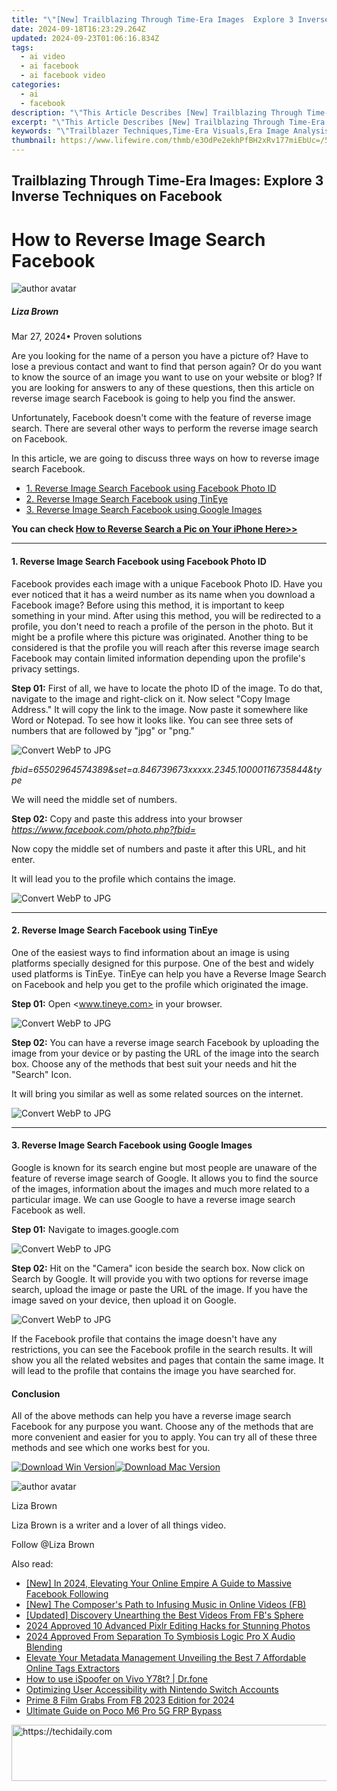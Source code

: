 ```yaml
---
title: "\"[New] Trailblazing Through Time-Era Images  Explore 3 Inverse Techniques on Facebook for 2024\""
date: 2024-09-18T16:23:29.264Z
updated: 2024-09-23T01:06:16.834Z
tags:
  - ai video
  - ai facebook
  - ai facebook video
categories:
  - ai
  - facebook
description: "\"This Article Describes [New] Trailblazing Through Time-Era Images: Explore 3 Inverse Techniques on Facebook for 2024\""
excerpt: "\"This Article Describes [New] Trailblazing Through Time-Era Images: Explore 3 Inverse Techniques on Facebook for 2024\""
keywords: "\"Trailblazer Techniques,Time-Era Visuals,Era Image Analysis,Inverse Tech Online,Photographic Reversal,Digital Image Processing,Historical Imagery Trends\""
thumbnail: https://www.lifewire.com/thmb/e3OdPe2ekhPfBH2xRv177miEbUc=/540x405/filters:no_upscale():max_bytes(150000):strip_icc()/turnofffindmyiphone-742865e7d4d64f158e9f290e09062826.jpg
---
```


## Trailblazing Through Time-Era Images: Explore 3 Inverse Techniques on Facebook

# How to Reverse Image Search Facebook

![author avatar](https://lh5.googleusercontent.com/-AIMmjowaFs4/AAAAAAAAAAI/AAAAAAAAABc/Y5UmwDaI7HU/s250-c-k/photo.jpg)

##### Liza Brown

 Mar 27, 2024• Proven solutions

Are you looking for the name of a person you have a picture of? Have to lose a previous contact and want to find that person again? Or do you want to know the source of an image you want to use on your website or blog? If you are looking for answers to any of these questions, then this article on reverse image search Facebook is going to help you find the answer.

Unfortunately, Facebook doesn't come with the feature of reverse image search. There are several other ways to perform the reverse image search on Facebook.

In this article, we are going to discuss three ways on how to reverse image search Facebook.

* [1\. Reverse Image Search Facebook using Facebook Photo ID](#way1)
* [2\. Reverse Image Search Facebook using TinEye](#way2)
* [3\. Reverse Image Search Facebook using Google Images](#way3)

 **You can check [How to Reverse Search a Pic on Your iPhone Here>>](https://tools.techidaily.com/wondershare/filmora/download/)**

---

#### 1\. Reverse Image Search Facebook using Facebook Photo ID

Facebook provides each image with a unique Facebook Photo ID. Have you ever noticed that it has a weird number as its name when you download a Facebook image? Before using this method, it is important to keep something in your mind. After using this method, you will be redirected to a profile, you don't need to reach a profile of the person in the photo. But it might be a profile where this picture was originated. Another thing to be considered is that the profile you will reach after this reverse image search Facebook may contain limited information depending upon the profile's privacy settings.

**Step 01:** First of all, we have to locate the photo ID of the image. To do that, navigate to the image and right-click on it. Now select "Copy Image Address." It will copy the link to the image. Now paste it somewhere like Word or Notepad. To see how it looks like. You can see three sets of numbers that are followed by "jpg" or "png."

![ Convert WebP to JPG](https://images.wondershare.com/filmora/article-images/reverse-image-search-using-photo-id-step1.png)

_fbid=65502964574389&set=a.846739673xxxxx.2345.10000116735844&type_

We will need the middle set of numbers.

**Step 02:** Copy and paste this address into your browser _<https://www.facebook.com/photo.php?fbid=>_

Now copy the middle set of numbers and paste it after this URL, and hit enter.

It will lead you to the profile which contains the image.

![ Convert WebP to JPG](https://images.wondershare.com/filmora/article-images/reverse-image-search-using-photo-id-step2.png)

 ---

#### 2\. Reverse Image Search Facebook using TinEye

One of the easiest ways to find information about an image is using platforms specially designed for this purpose. One of the best and widely used platforms is TinEye. TinEye can help you have a Reverse Image Search on Facebook and help you get to the profile which originated the image.

**Step 01:** Open <www.tineye.com> in your browser.

![ Convert WebP to JPG](https://images.wondershare.com/filmora/article-images/reverse-image-search-tineye-poster.png)

**Step 02:** You can have a reverse image search Facebook by uploading the image from your device or by pasting the URL of the image into the search box. Choose any of the methods that best suit your needs and hit the "Search" Icon.

It will bring you similar as well as some related sources on the internet.

![ Convert WebP to JPG](https://images.wondershare.com/filmora/article-images/reverse-image-search-tineye-poster-step2.png)

 ---

#### 3\. Reverse Image Search Facebook using Google Images

Google is known for its search engine but most people are unaware of the feature of reverse image search of Google. It allows you to find the source of the images, information about the images and much more related to a particular image. We can use Google to have a reverse image search Facebook as well.

**Step 01:** Navigate to images.google.com

![ Convert WebP to JPG](https://images.wondershare.com/filmora/article-images/reverse-image-search-using-google-images-step1.png)

**Step 02:** Hit on the "Camera" icon beside the search box. Now click on Search by Google. It will provide you with two options for reverse image search, upload the image or paste the URL of the image. If you have the image saved on your device, then upload it on Google.

![ Convert WebP to JPG](https://images.wondershare.com/filmora/article-images/reverse-image-search-using-google-images-step2.png)

If the Facebook profile that contains the image doesn't have any restrictions, you can see the Facebook profile in the search results. It will show you all the related websites and pages that contain the same image. It will lead to the profile that contains the image you have searched for.

#### Conclusion

All of the above methods can help you have a reverse image search Facebook for any purpose you want. Choose any of the methods that are more convenient and easier for you to apply. You can try all of these three methods and see which one works best for you.

[![Download Win Version](https://images.wondershare.com/filmora/guide/download-btn-win.jpg)](https://tools.techidaily.com/wondershare/filmora/download/)[![Download Mac Version](https://images.wondershare.com/filmora/guide/download-btn-mac.jpg)](https://tools.techidaily.com/wondershare/filmora/download/)

![author avatar](https://lh5.googleusercontent.com/-AIMmjowaFs4/AAAAAAAAAAI/AAAAAAAAABc/Y5UmwDaI7HU/s250-c-k/photo.jpg)

Liza Brown

Liza Brown is a writer and a lover of all things video.

Follow @Liza Brown

<ins class="adsbygoogle"
      style="display:block"
      data-ad-client="ca-pub-7571918770474297"
      data-ad-slot="8358498916"
      data-ad-format="auto"
      data-full-width-responsive="true"></ins>

<span class="atpl-alsoreadstyle">Also read:</span>
<div><ul>
<li><a href="https://facebook-videos.techidaily.com/new-in-2024-elevating-your-online-empire-a-guide-to-massive-facebook-following/"><u>[New] In 2024, Elevating Your Online Empire A Guide to Massive Facebook Following</u></a></li>
<li><a href="https://facebook-videos.techidaily.com/new-the-composers-path-to-infusing-music-in-online-videos-fb/"><u>[New] The Composer's Path to Infusing Music in Online Videos (FB)</u></a></li>
<li><a href="https://facebook-videos.techidaily.com/updated-discovery-unearthing-the-best-videos-from-fbs-sphere/"><u>[Updated] Discovery Unearthing the Best Videos From FB's Sphere</u></a></li>
<li><a href="https://extra-information.techidaily.com/2024-approved-10-advanced-pixlr-editing-hacks-for-stunning-photos/"><u>2024 Approved 10 Advanced Pixlr Editing Hacks for Stunning Photos</u></a></li>
<li><a href="https://fox-glue.techidaily.com/2024-approved-from-separation-to-symbiosis-logic-pro-x-audio-blending/"><u>2024 Approved From Separation To Symbiosis Logic Pro X Audio Blending</u></a></li>
<li><a href="https://youtube-data.techidaily.com/te-your-metadata-management-unveiling-the-best-7-affordable-online-tags-extractors/"><u>Elevate Your Metadata Management Unveiling the Best 7 Affordable Online Tags Extractors</u></a></li>
<li><a href="https://change-location.techidaily.com/how-to-use-ispoofer-on-vivo-y78t-drfone-by-drfone-virtual-android/"><u>How to use iSpoofer on Vivo Y78t? | Dr.fone</u></a></li>
<li><a href="https://games-able.techidaily.com/optimizing-user-accessibility-with-nintendo-switch-accounts/"><u>Optimizing User Accessibility with Nintendo Switch Accounts</u></a></li>
<li><a href="https://facebook-videos.techidaily.com/prime-8-film-grabs-from-fb-2023-edition-for-2024/"><u>Prime 8 Film Grabs From FB 2023 Edition for 2024</u></a></li>
<li><a href="https://bypass-frp.techidaily.com/ultimate-guide-on-poco-m6-pro-5g-frp-bypass-by-drfone-android/"><u>Ultimate Guide on Poco M6 Pro 5G FRP Bypass</u></a></li>
</ul></div>

<!-- affiliate ads begin -->
<a href="https://appsumo.8odi.net/c/5597632/2130875/7443" target="_top" id="2130875">
  <img src="//a.impactradius-go.com/display-ad/7443-2130875" border="0" alt="https://techidaily.com" width="728" height="90"/>
</a>
<img height="0" width="0" src="https://appsumo.8odi.net/i/5597632/2130875/7443" style="position:absolute;visibility:hidden;" border="0" />
<!-- affiliate ads end -->

